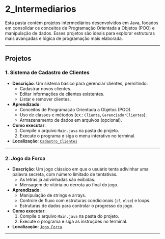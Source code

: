 # 2_Intermediarios

Esta pasta contém projetos intermediários desenvolvidos em Java, focados em consolidar os conceitos de Programação Orientada a Objetos (POO) e manipulação de dados. Esses projetos são ideais para explorar estruturas mais avançadas e lógica de programação mais elaborada.

---

## **Projetos**

### 1. Sistema de Cadastro de Clientes
- **Descrição**: Um sistema básico para gerenciar clientes, permitindo:
    - Cadastrar novos clientes.
    - Editar informações de clientes existentes.
    - Listar e remover clientes.
- **Aprendizado**:
    - Conceitos de Programação Orientada a Objetos (POO).
    - Uso de classes e métodos (ex.: `Cliente`, `GerenciadorClientes`).
    - Armazenamento de dados em arquivos (opcional).
- **Como executar**:
    1. Compile o arquivo `Main.java` na pasta do projeto.
    2. Execute o programa e siga o menu interativo no terminal.
- **Localização**: [`Cadastro_Clientes`](./Cadastro_Clientes)

---

### 2. Jogo da Forca
- **Descrição**: Um jogo clássico em que o usuário tenta adivinhar uma palavra secreta, com número limitado de tentativas.
    - As letras já adivinhadas são exibidas.
    - Mensagem de vitória ou derrota ao final do jogo.
- **Aprendizado**:
    - Manipulação de strings e arrays.
    - Controle de fluxo com estruturas condicionais (`if`, `else`) e loops.
    - Estruturas de dados para controlar o progresso do jogo.
- **Como executar**:
    1. Compile o arquivo `Main.java` na pasta do projeto.
    2. Execute o programa e siga as instruções no terminal.
- **Localização**: [`Jogo_Forca`](./Jogo_Forca)

---


